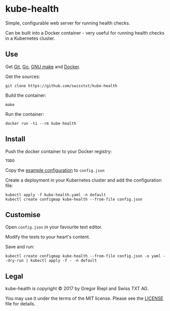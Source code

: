 # kube-health

Simple, configurable web server for running health checks.

Can be built into a Docker container - very useful for running
health checks in a Kubernetes cluster.

## Use

Get [Git](https://git-scm.com/), [Go](https://golang.org/),
[GNU make](https://www.gnu.org/software/make/) and [Docker](https://www.docker.com/).

Get the sources:
```
git clone https://github.com/swisstxt/kube-health
```

Build the container:
```
make
```

Run the container:
```
docker run -ti --rm kube-health
```

## Install

Push the docker container to your Docker registry:
```
TODO
```

Copy the [example configuration](example-config.json) to `config.json`

Create a deployment in your Kubernetes cluster and add the configuration file:
```
kubectl apply -f kube-health.yaml -n default
kubectl create configmap kube-health --from-file config.json
```

## Customise

Open `config.json` in your favourite text editor.

Modify the tests to your heart's content.

Save and run:
```
kubectl create configmap kube-health --from-file config.json -o yaml --dry-run | kubectl apply -f - -n default
```

## Legal

kube-health is copyright © 2017 by Gregor Riepl and Swiss TXT AG.

You may use it under the terms of the MIT license.
Please see the [LICENSE](LICENSE) file for details.
